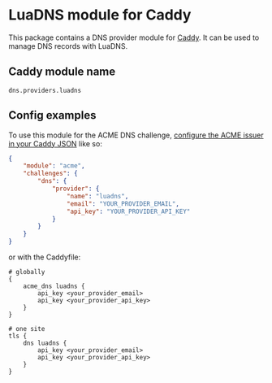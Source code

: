 LuaDNS module for Caddy
===========================

This package contains a DNS provider module for [Caddy](https://github.com/caddyserver/caddy). It can be used to manage DNS records with LuaDNS.

## Caddy module name

```
dns.providers.luadns
```

## Config examples

To use this module for the ACME DNS challenge, [configure the ACME issuer in your Caddy JSON](https://caddyserver.com/docs/json/apps/tls/automation/policies/issuer/acme/) like so:

```json
{
	"module": "acme",
	"challenges": {
		"dns": {
			"provider": {
				"name": "luadns",
				"email": "YOUR_PROVIDER_EMAIL",
				"api_key": "YOUR_PROVIDER_API_KEY"
			}
		}
	}
}
```

or with the Caddyfile:

```
# globally
{
	acme_dns luadns {
		api_key <your_provider_email>
		api_key <your_provider_api_key>
	}
}
```

```
# one site
tls {
	dns luadns {
		api_key <your_provider_email>
		api_key <your_provider_api_key>
	}
}
```
